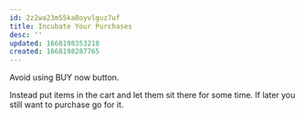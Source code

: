 ```yaml
---
id: 2z2wa23m55ka8oyvlguz7uf
title: Incubate Your Purchases
desc: ''
updated: 1668198353218
created: 1668198287765
---
```


Avoid using BUY now button. 

Instead put items in the cart and let them sit there for some time. If later you still want to purchase go for it. 